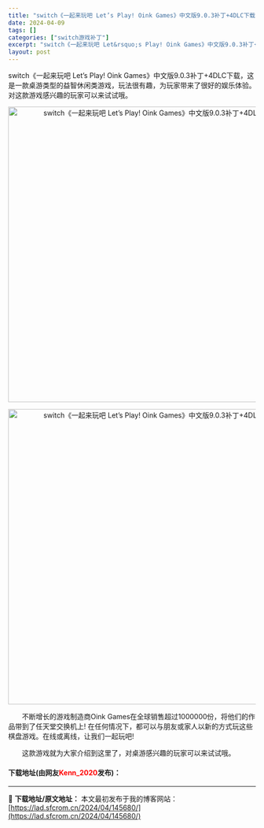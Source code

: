 ```yaml
---
title: "switch《一起来玩吧 Let’s Play! Oink Games》中文版9.0.3补丁+4DLC下载"
date: 2024-04-09
tags: []
categories: ["switch游戏补丁"]
excerpt: "switch《一起来玩吧 Let&rsquo;s Play! Oink Games》中文版9.0.3补丁+4DLC下载，这是一款桌游类型的益智休闲类游戏，玩法很有趣，为玩家带来了很好的娱乐体验。对这款游戏感兴趣的玩家可以来试试哦。 　　不断增长的游戏制造商Oink Games在全球销售超过10000&hellip;"
layout: post
---
```


 <p>switch《一起来玩吧 Let&rsquo;s Play! Oink Games》中文版9.0.3补丁+4DLC下载，这是一款桌游类型的益智休闲类游戏，玩法很有趣，为玩家带来了很好的娱乐体验。对这款游戏感兴趣的玩家可以来试试哦。</p> <p align="center"><img align="" src="https://lad.sfcrom.cn/wp-content/uploads/2024/04/20240409_6615512847297.webp" style="border-width: 0px; border-style: solid; width: 600px;" alt="switch《一起来玩吧 Let’s Play! Oink Games》中文版9.0.3补丁+4DLC下载" /></p> <p align="center"><img align="" src="https://lad.sfcrom.cn/wp-content/uploads/2024/04/20240409_66155128a95fb.webp" style="border-width: 0px; border-style: solid; width: 600px;" alt="switch《一起来玩吧 Let’s Play! Oink Games》中文版9.0.3补丁+4DLC下载" /></p> <p>　　不断增长的游戏制造商Oink Games在全球销售超过1000000份，将他们的作品带到了任天堂交换机上! 在任何情况下，都可以与朋友或家人以新的方式玩这些棋盘游戏。在线或离线，让我们一起玩吧!</p> <p>　　这款游戏就为大家介绍到这里了，对桌游感兴趣的玩家可以来试试哦。</p> <p><h4>下载地址(由网友<font color="red">Kenn_2020</font>发布)：</h4></p> 

---
📖 **下载地址/原文地址：** 本文最初发布于我的博客网站：[https://lad.sfcrom.cn/2024/04/145680/](https://lad.sfcrom.cn/2024/04/145680/)
